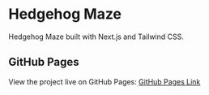 # Hedgehog Maze

Hedgehog Maze built with Next.js and Tailwind CSS.

## GitHub Pages

View the project live on GitHub Pages: [GitHub Pages Link](https://rusenaite.github.io/hedgehog-maze/)